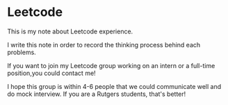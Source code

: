 # Leetcode
This is my note about Leetcode experience.</br>

I write this note in order to record the thinking process behind each problems.</br>

If you want to join my Leetcode group working on an intern or a full-time position,you could contact me!<br>

I hope this group is within 4-6 people that we could communicate well and do mock interview. If you are a Rutgers students, that's better!</br>
